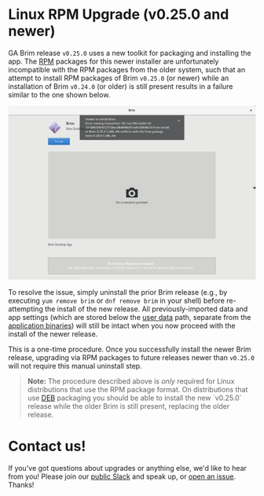 # Linux RPM Upgrade (v0.25.0 and newer)

GA Brim release `v0.25.0` uses a new toolkit for packaging and installing the
app. The [RPM](https://en.wikipedia.org/wiki/RPM_Package_Manager) packages
for this newer installer are unfortunately incompatible with the RPM packages
from the older system, such that an attempt to install RPM packages of Brim
`v0.25.0` (or newer) while an installation of Brim `v0.24.0` (or older) is
still present results in a failure similar to the one shown below.

![RPM unable to install](media/RPM-unable-to-install.png)

To resolve the issue, simply uninstall the prior Brim release (e.g., by
executing `yum remove brim` or `dnf remove brim` in your shell) before
re-attempting the install of the new release. All previously-imported data and
app settings (which are stored below the [user data](https://github.com/brimdata/brim/wiki/Filesystem-Paths#user-data-all-versions)
path, separate from the [application binaries](https://github.com/brimdata/brim/wiki/Filesystem-Paths#application-binaries-v0250))
will still be intact when you now proceed with the install of the newer release.

This is a one-time procedure. Once you successfully install the newer Brim
release, upgrading via RPM packages to future releases newer than `v0.25.0`
will not require this manual uninstall step.

> **Note:** The procedure described above is _only_ required for Linux
> distributions that use the RPM package format. On distributions that
> use [DEB](https://en.wikipedia.org/wiki/Deb_(file_format)) packaging you
> should be able to install the new `v0.25.0` release while the older Brim is
> still present, replacing the older release.

# Contact us!

If you've got questions about upgrades or anything else, we'd like to hear
from you! Please join our [public Slack](https://www.brimdata.io/join-slack/)
and speak up, or [open an issue](https://github.com/brimdata/brim/wiki/Troubleshooting#opening-an-issue). Thanks!

